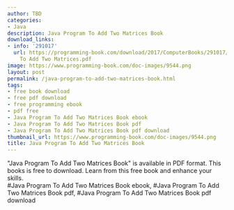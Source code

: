 ```yaml
---
author: TBD
categories:
- Java
description: Java Program To Add Two Matrices Book
download_links:
- info: '291017'
  url: https://programming-book.com/download/2017/ComputerBooks/291017/Java Program
    To Add Two Matrices.pdf
image: https://www.programming-book.com/doc-images/9544.png
layout: post
permalink: /java-program-to-add-two-matrices-book.html
tags:
- free book download
- free pdf download
- free programming ebook
- pdf free
- Java Program To Add Two Matrices Book ebook
- Java Program To Add Two Matrices Book pdf
- Java Program To Add Two Matrices Book pdf download
thumbnail_url: https://www.programming-book.com/doc-images/9544.png
title: Java Program To Add Two Matrices Book
---
```


 
<div class="item-desc text-justify">
  "Java Program To Add Two Matrices Book" is available in PDF format. This books is free to download. Learn from this free book and enhance your skills.
  <br>
  #Java Program To Add Two Matrices Book ebook, #Java Program To Add Two Matrices Book pdf, #Java Program To Add Two Matrices Book pdf download
</div>